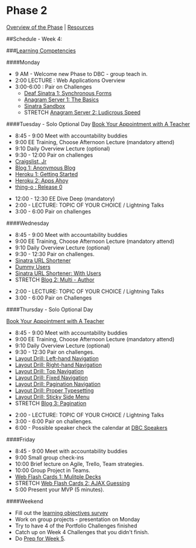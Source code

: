 # Phase 2

[Overview of the Phase](overview.md) | [Resources](resources.md)  

##Schedule - Week 4: 

###[Learning Competencies](learning-competencies/week-4-lc.md)

####Monday

* 9 AM - Welcome new Phase to DBC - group teach in.
* 2:00 LECTURE : Web Applications Overview
* 3:00-6:00 : Pair on Challenges
  * [Deaf Sinatra 1: Synchronous Forms](https://github.com/sea-lions-2014/deaf-sinatra-1-synchronous-forms-challenge)
  * [Anagram Server 1: The Basics](https://github.com/sea-lions-2014/anagram-server-1-the-basics-challenge)
  * [Sinatra Sandbox](https://github.com/sea-lions-2014/sinatra-sandbox-challenge)
  * STRETCH [Anagram Server 2: Ludicrous Speed](https://github.com/sea-lions-2014/anagram-server-2-ludicrous-speed-challenge)
  
####Tuesday - Solo Optional Day
[Book Your Appointment with A Teacher]( https://www.google.com/calendar/selfsched?sstoken=UUR5OG9kZlBFOFFBfGRlZmF1bHR8MTUwNDM0YjRiMDFjMzhhNWYyZjA3NjQwZDlkNjY0MGM) 

* 8:45 - 9:00 Meet with accountability buddies
* 9:00  EE Training, Choose Afternoon Lecture  (mandatory attend)
* 9:10 Daily Overview Lecture (optional)
* 9:30 - 12:00 Pair on challenges 
 * [Craigslist, Jr](https://github.com/sea-lions-2014/craigslist-jr-challenge)
 * [Blog 1: Anonymous Blog](https://github.com/sea-lions-2014/blog-1-anonymous-blog-challenge)
 * [Heroku 1: Getting Started](https://github.com/sea-lions-2014/heroku-1-getting-started-challenge)
 * [Heroku 2: Apps Ahoy](https://github.com/sea-lions-2014/heroku-2-apps-ahoy-challenge)
 * [thing-o : Release 0](https://github.com/sea-lions-2014/thing-o-challenge)
 <!-- * Check [Sinatra Todos](fox-squirrels .. sinatra-todos) -->

* 12:00 - 12:30 EE Dive Deep (mandatory)
* 2:00 - LECTURE: TOPIC OF YOUR CHOICE / Lightning Talks
* 3:00 - 6:00 Pair on challenges

####Wednesday
* 8:45 - 9:00 Meet with accountability buddies
* 9:00  EE Training, Choose Afternoon Lecture  (mandatory attend)
* 9:10 Daily Overview Lecture (optional)
* 9:30 - 12:30 Pair on challenges.
 * [Sinatra URL Shortener](https://github.com/sea-lions-2014/sinatra-url-shortener-challenge)
 * [Dummy Users](https://github.com/sea-lions-2014/dummy-users-challenge)
 * [Sinatra URL Shortener: With Users](https://github.com/sea-lions-2014/sinatra-url-shortener-with-users-challenge)
 * STRETCH [Blog 2: Multi - Author](https://github.com/sea-lions-2014/blog-2-multi-author-challenge)
 <!-- * Check [Active Record Resource Library]( fox-squirrels ..  activerecord-resource-library) -->
* 2:00 - LECTURE: TOPIC OF YOUR CHOICE / Lightning Talks
* 3:00 - 6:00 Pair on Challenges

####Thursday - Solo Optional Day

[Book Your Appointment with A Teacher]( https://www.google.com/calendar/selfsched?sstoken=UUR5OG9kZlBFOFFBfGRlZmF1bHR8MTUwNDM0YjRiMDFjMzhhNWYyZjA3NjQwZDlkNjY0MGM) 

* 8:45 - 9:00 Meet with accountability buddies
* 9:00  EE Training, Choose Afternoon Lecture  (mandatory attend)
* 9:10 Daily Overview Lecture (optional)
* 9:30 - 12:30 Pair on challenges. 
 * [Layout Drill: Left-hand Navigation](https://github.com/sea-lions-2014/layout-drill-left-hand-navigation-challenge)
 * [Layout Drill: Right-hand Navigation](https://github.com/sea-lions-2014/layout-drill-right-hand-navigation-challenge)
 * [Layout Drill: Top Navigation](https://github.com/sea-lions-2014/layout-drill-top-navigation-challenge)
 * [Layout Drill: Fixed Navigation]()
 * [Layout Drill: Pagination Navigation]()
 * [Layout Drill: Proper Typesetting]()
 * [Layout Drill: Sticky Side Menu]()
 * STRETCH [Blog 3: Pagination]()
 <!-- * Check [Code Retreat]()
 * Check [HTML and CSS](fox-squirrels .. /challenge-html-and-css) -->
* 2:00 - LECTURE: TOPIC OF YOUR CHOICE / Lightning Talks
* 3:00 - 6:00 Pair on challenges. 
* 6:00 - Possible speaker check the calendar at [DBC Speakers]()

####Friday

* 8:45 - 9:00 Meet with accountability buddies
* 9:00 Small group check-ins
* 10:00 Brief lecture on Agile, Trello, Team strategies. 
* 10:00 Group Project in Teams. 
 * [Web Flash Cards 1: Mulitple Decks]()
 * STRETCH [ Web Flash Cards 2: AJAX Guessing]()
* 5:00 Present your MVP (5 minutes).

####Weekend

* Fill out the [learning objectives survey]() 
* Work on group projects - presentation on Monday
* Try to have 4 of the Portfolio Challenges finished
* Catch up on Week 4 Challenges that you didn't finish.
* Do [Prep for Week 5]().
